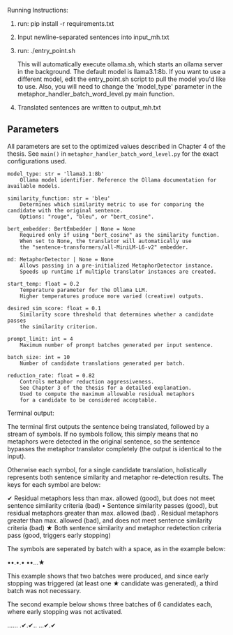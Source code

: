 Running Instructions:

1. run:
   pip install -r requirements.txt
2. Input newline-separated sentences into input_mh.txt
3. run:
   ./entry_point.sh

   This will automatically execute ollama.sh, which starts an ollama server in the background.
   The default model is llama3.1:8b. If you want to use a different model, edit the entry_point.sh
   script to pull the model you'd like to use. Also, you will need to change the 'model_type' parameter in the metaphor_handler_batch_word_level.py main function.
4. Translated sentences are written to output_mh.txt



## Parameters

All parameters are set to the optimized values described in Chapter 4 of the thesis. See `main()` in `metaphor_handler_batch_word_level.py` for the exact configurations used.

    model_type: str = 'llama3.1:8b'
        Ollama model identifier. Reference the Ollama documentation for available models.

    similarity_function: str = 'bleu'
        Determines which similarity metric to use for comparing the candidate with the original sentence.
        Options: "rouge", "bleu", or "bert_cosine".

    bert_embedder: BertEmbedder | None = None
        Required only if using "bert_cosine" as the similarity function.
        When set to None, the translator will automatically use
        the "sentence-transformers/all-MiniLM-L6-v2" embedder.

    md: MetaphorDetector | None = None
        Allows passing in a pre-initialized MetaphorDetector instance.
        Speeds up runtime if multiple translator instances are created.

    start_temp: float = 0.2
        Temperature parameter for the Ollama LLM.
        Higher temperatures produce more varied (creative) outputs.

    desired_sim_score: float = 0.1
        Similarity score threshold that determines whether a candidate passes
        the similarity criterion.

    prompt_limit: int = 4
        Maximum number of prompt batches generated per input sentence.

    batch_size: int = 10
        Number of candidate translations generated per batch.

    reduction_rate: float = 0.82
        Controls metaphor reduction aggressiveness.
        See Chapter 3 of the thesis for a detailed explanation.
        Used to compute the maximum allowable residual metaphors
        for a candidate to be considered acceptable.

Terminal output:

The terminal first outputs the sentence being translated, followed by a stream of symbols.
If no symbols follow, this simply means that no metaphors were detected in the original sentence, so the sentence bypasses the metaphor translator completely (the output is identical to the input).

Otherwise each symbol, for a single candidate translation, holistically represents both sentence similarity and metaphor re-detection results. The keys for each symbol
are below:

✔   Residual metaphors less than max. allowed (good), but does not meet sentence similarity criteria (bad)
•   Sentence similarity passes (good), but residual metaphors greater than max. allowed (bad)
.   Residual metaphors greater than max. allowed (bad), and does not meet sentence similarity criteria (bad)
★   Both sentence similarity and metaphor redetection criteria pass (good, triggers early stopping)

The symbols are seperated by batch with a space, as in the example below:

••.•.• ••...★

This example shows that two batches were produced, and since early stopping was triggered (at least one ★ candidate was generated), a third batch was not necessary.

The second example below shows three batches of 6 candidates each, where early stopping was not activated.

...... .✔.✔.. ...✔.✔





